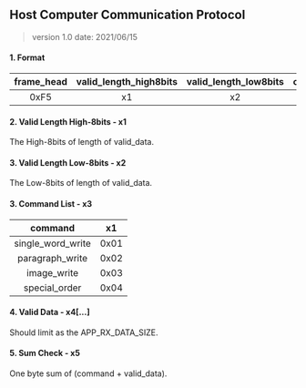 ## Host Computer Communication Protocol 
> version 1.0
> date: 2021/06/15

#### 1. Format  
|frame_head|valid_length_high8bits|valid_length_low8bits|command|valid_data|sum_check|frame_tail|
|:-:|:-:|:-:|:-:|:-:|:-:|:-:|
|0xF5|x1|x2|x3|x4[...]|x3|0x5F|  
#### 2. Valid Length High-8bits - x1  
The High-8bits of length of valid_data.  
#### 3. Valid Length Low-8bits - x2  
The Low-8bits of length of valid_data.  
#### 3. Command List - x3  
|command|x1|
|:-:|:-:|
|single_word_write|0x01|
|paragraph_write|0x02|  
|image_write|0x03|  
|special_order|0x04|  
#### 4. Valid Data - x4[...]  
Should limit as the APP_RX_DATA_SIZE.  
#### 5. Sum Check - x5  
One byte sum of (command + valid_data).
